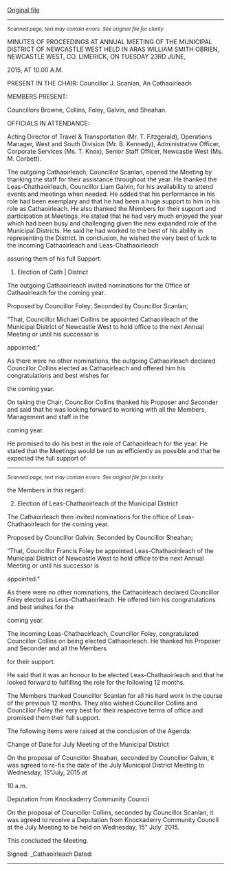 [Original file](https://www.limerick.ie/sites/default/files/media/documents/2017-06/Minutes%20-%20Annual%20Meeting%20of%20Municipal%20District%20of%20Newcastle%20West%20-%2023rd%20June%202015.pdf)

---
*<small>Scanned page, text may contain errors. See original file for clarity</small>*  

MINUTES OF PROCEEDINGS AT ANNUAL MEETING OF THE MUNICIPAL
DISTRICT OF NEWCASTLE WEST HELD IN ARAS WILLIAM SMITH
OBRIEN, NEWCASTLE WEST, CO. LIMERICK, ON TUESDAY 23RD JUNE,

2015, AT 10.00 A.M.

PRESENT IN THE CHAIR: Councillor J. Scanian, An Cathaoirleach

MEMBERS PRESENT:

Councillors Browne, Collins, Foley, Galvin, and Sheahan.

OFFICIALS IN ATTENDANCE:

Acting Director of Travel & Transportation (Mr. T. Fitzgerald), Operations Manager, West
and South Division (Mr. B. Kennedy), Administrative Officer, Corporate Services (Ms. T.
Knox), Senior Staff Officer, Newcastle West (Ms. M. Corbett).

The outgoing Cathaoirleach, Councillor Scanlan, opened the Meeting by thanking the staff
for their assistance throughout the year. He thanked the Leas-Chathaoirleach, Councillor
Liam Galvin, for his availability to attend events and meetings when needed. He added
that his performance in his role had been exemplary and that he had been a huge support
to him in his role as Cathaoirleach. He also thanked the Members for their support and
participation at Meetings. He stated that he had very much enjoyed the year which had
been busy and challenging given the new expanded role of the Municipal Districts. He said
he had worked to the best of his ability in representing the District. In conclusion, he
wished the very best of luck to the incoming Cathaoirleach and Leas-Chathaoirleach

assuring them of his full Support.

1. Election of Cath | District

The outgoing Cathaoirleach invited nominations for the Office of Cathaoirleach for the
coming year.

Proposed by Councillor Foley;
Seconded by Councillor Scanlan;

“That, Councillor Michael Collins be appointed Cathaoirleach of the Municipal District of
Newcastle West to hold office to the next Annual Meeting or until his successor is

appointed.”

As there were no other nominations, the outgoing Cathaoirleach declared Councillor
Collins elected as Cathaoirleach and offered him his congratulations and best wishes for

the coming year.

On taking the Chair, Councillor Collins thanked his Proposer and Seconder and said that
he was looking forward to working with all the Members, Management and staff in the

coming year.

He promised to do his best in the role of Cathaoirleach for the year. He stated that the
Meetings would be run as efficiently as possible and that he expected the full support of


---
*<small>Scanned page, text may contain errors. See original file for clarity</small>*  

the Members in this regard.

2. Election of Leas-Chathaoirleach of the Municipal District

The Cathaoirleach then invited nominations for the office of Leas-Chathaoirleach for the
coming year.

Proposed by Councillor Galvin;
Seconded by Councillor Sheahan;

“That, Councillor Francis Foley be appointed Leas-Chathaoinleach of the Municipal District
of Newcastle West to hold office to the next Annual Meeting or until his successor is

appointed.”

As there were no other nominations, the Cathaoirleach declared Councillor Foley elected
as Leas-Chathaoirleach. He offered him his congratulations and best wishes for the

coming year.

The incoming Leas-Chathaoirleach, Councillor Foley, congratulated Councillor Collins on
being elected Cathaoirleach. He thanked his Proposer and Seconder and all the Members

for their support.

He said that it was an honour to be elected Leas-Chathaoirleach and that he looked
forward to fulfilling the role for the following 12 months.

The Members thanked Councillor Scanlan for all his hard work in the course of the
previous 12 months. They also wished Councillor Collins and Councillor Foley the very
best for their respective terms of office and promised them their full support.

The following items were raised at the conclusion of the Agenda:

Change of Date for July Meeting of the Municipal District

On the proposal of Councillor Sheahan, seconded by Councillor Galvin, it was agreed to
re-fix the date of the July Municipal District Meeting to Wednesday, 15"July, 2015 at

10.a.m.

Deputation from Knockaderry Community Council

On the proposal of Councillor Collins, seconded by Councillor Scanlan, it was agreed to
receive a Deputation from Knockaderry Community Council at the July Meeting to be held
on Wednesday, 15" July’ 2015.

This concluded the Meeting.

Signed:
_Cathaoirleach
Dated:


---
